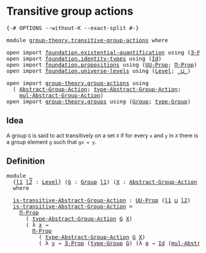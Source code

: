 # Transitive group actions

<pre class="Agda"><a id="37" class="Symbol">{-#</a> <a id="41" class="Keyword">OPTIONS</a> <a id="49" class="Pragma">--without-K</a> <a id="61" class="Pragma">--exact-split</a> <a id="75" class="Symbol">#-}</a>

<a id="80" class="Keyword">module</a> <a id="87" href="group-theory.transitive-group-actions.html" class="Module">group-theory.transitive-group-actions</a> <a id="125" class="Keyword">where</a>

<a id="132" class="Keyword">open</a> <a id="137" class="Keyword">import</a> <a id="144" href="foundation.existential-quantification.html" class="Module">foundation.existential-quantification</a> <a id="182" class="Keyword">using</a> <a id="188" class="Symbol">(</a><a id="189" href="foundation.existential-quantification.html#1666" class="Function">∃-Prop</a><a id="195" class="Symbol">)</a>
<a id="197" class="Keyword">open</a> <a id="202" class="Keyword">import</a> <a id="209" href="foundation.identity-types.html" class="Module">foundation.identity-types</a> <a id="235" class="Keyword">using</a> <a id="241" class="Symbol">(</a><a id="242" href="foundation-core.identity-types.html#1767" class="Datatype">Id</a><a id="244" class="Symbol">)</a>
<a id="246" class="Keyword">open</a> <a id="251" class="Keyword">import</a> <a id="258" href="foundation.propositions.html" class="Module">foundation.propositions</a> <a id="282" class="Keyword">using</a> <a id="288" class="Symbol">(</a><a id="289" href="foundation-core.propositions.html#1393" class="Function">UU-Prop</a><a id="296" class="Symbol">;</a> <a id="298" href="foundation-core.propositions.html#6694" class="Function">Π-Prop</a><a id="304" class="Symbol">)</a>
<a id="306" class="Keyword">open</a> <a id="311" class="Keyword">import</a> <a id="318" href="foundation.universe-levels.html" class="Module">foundation.universe-levels</a> <a id="345" class="Keyword">using</a> <a id="351" class="Symbol">(</a><a id="352" href="Agda.Primitive.html#597" class="Postulate">Level</a><a id="357" class="Symbol">;</a> <a id="359" href="Agda.Primitive.html#810" class="Primitive Operator">_⊔_</a><a id="362" class="Symbol">)</a>

<a id="365" class="Keyword">open</a> <a id="370" class="Keyword">import</a> <a id="377" href="group-theory.group-actions.html" class="Module">group-theory.group-actions</a> <a id="404" class="Keyword">using</a>
  <a id="412" class="Symbol">(</a> <a id="414" href="group-theory.group-actions.html#1192" class="Function">Abstract-Group-Action</a><a id="435" class="Symbol">;</a> <a id="437" href="group-theory.group-actions.html#1501" class="Function">type-Abstract-Group-Action</a><a id="463" class="Symbol">;</a>
    <a id="469" href="group-theory.group-actions.html#1980" class="Function">mul-Abstract-Group-Action</a><a id="494" class="Symbol">)</a>
<a id="496" class="Keyword">open</a> <a id="501" class="Keyword">import</a> <a id="508" href="group-theory.groups.html" class="Module">group-theory.groups</a> <a id="528" class="Keyword">using</a> <a id="534" class="Symbol">(</a><a id="535" href="group-theory.groups.html#2468" class="Function">Group</a><a id="540" class="Symbol">;</a> <a id="542" href="group-theory.groups.html#2711" class="Function">type-Group</a><a id="552" class="Symbol">)</a>
</pre>
## Idea

A group `G` is said to act transitively on a set `X` if for every `x` and `y` in `X` there is a group element `g` such that `gx = y`.

## Definition

<pre class="Agda"><a id="726" class="Keyword">module</a> <a id="733" href="group-theory.transitive-group-actions.html#733" class="Module">_</a>
  <a id="737" class="Symbol">{</a><a id="738" href="group-theory.transitive-group-actions.html#738" class="Bound">l1</a> <a id="741" href="group-theory.transitive-group-actions.html#741" class="Bound">l2</a> <a id="744" class="Symbol">:</a> <a id="746" href="Agda.Primitive.html#597" class="Postulate">Level</a><a id="751" class="Symbol">}</a> <a id="753" class="Symbol">(</a><a id="754" href="group-theory.transitive-group-actions.html#754" class="Bound">G</a> <a id="756" class="Symbol">:</a> <a id="758" href="group-theory.groups.html#2468" class="Function">Group</a> <a id="764" href="group-theory.transitive-group-actions.html#738" class="Bound">l1</a><a id="766" class="Symbol">)</a> <a id="768" class="Symbol">(</a><a id="769" href="group-theory.transitive-group-actions.html#769" class="Bound">X</a> <a id="771" class="Symbol">:</a> <a id="773" href="group-theory.group-actions.html#1192" class="Function">Abstract-Group-Action</a> <a id="795" href="group-theory.transitive-group-actions.html#754" class="Bound">G</a> <a id="797" href="group-theory.transitive-group-actions.html#741" class="Bound">l2</a><a id="799" class="Symbol">)</a>
  <a id="803" class="Keyword">where</a>

  <a id="812" href="group-theory.transitive-group-actions.html#812" class="Function">is-transitive-Abstract-Group-Action</a> <a id="848" class="Symbol">:</a> <a id="850" href="foundation-core.propositions.html#1393" class="Function">UU-Prop</a> <a id="858" class="Symbol">(</a><a id="859" href="group-theory.transitive-group-actions.html#738" class="Bound">l1</a> <a id="862" href="Agda.Primitive.html#810" class="Primitive Operator">⊔</a> <a id="864" href="group-theory.transitive-group-actions.html#741" class="Bound">l2</a><a id="866" class="Symbol">)</a>
  <a id="870" href="group-theory.transitive-group-actions.html#812" class="Function">is-transitive-Abstract-Group-Action</a> <a id="906" class="Symbol">=</a>
    <a id="912" href="foundation-core.propositions.html#6694" class="Function">Π-Prop</a>
      <a id="925" class="Symbol">(</a> <a id="927" href="group-theory.group-actions.html#1501" class="Function">type-Abstract-Group-Action</a> <a id="954" href="group-theory.transitive-group-actions.html#754" class="Bound">G</a> <a id="956" href="group-theory.transitive-group-actions.html#769" class="Bound">X</a><a id="957" class="Symbol">)</a>
      <a id="965" class="Symbol">(</a> <a id="967" class="Symbol">λ</a> <a id="969" href="group-theory.transitive-group-actions.html#969" class="Bound">x</a> <a id="971" class="Symbol">→</a>
        <a id="981" href="foundation-core.propositions.html#6694" class="Function">Π-Prop</a>
          <a id="998" class="Symbol">(</a> <a id="1000" href="group-theory.group-actions.html#1501" class="Function">type-Abstract-Group-Action</a> <a id="1027" href="group-theory.transitive-group-actions.html#754" class="Bound">G</a> <a id="1029" href="group-theory.transitive-group-actions.html#769" class="Bound">X</a><a id="1030" class="Symbol">)</a>
          <a id="1042" class="Symbol">(</a> <a id="1044" class="Symbol">λ</a> <a id="1046" href="group-theory.transitive-group-actions.html#1046" class="Bound">y</a> <a id="1048" class="Symbol">→</a> <a id="1050" href="foundation.existential-quantification.html#1666" class="Function">∃-Prop</a> <a id="1057" class="Symbol">(</a><a id="1058" href="group-theory.groups.html#2711" class="Function">type-Group</a> <a id="1069" href="group-theory.transitive-group-actions.html#754" class="Bound">G</a><a id="1070" class="Symbol">)</a> <a id="1072" class="Symbol">(λ</a> <a id="1075" href="group-theory.transitive-group-actions.html#1075" class="Bound">g</a> <a id="1077" class="Symbol">→</a> <a id="1079" href="foundation-core.identity-types.html#1767" class="Datatype">Id</a> <a id="1082" class="Symbol">(</a><a id="1083" href="group-theory.group-actions.html#1980" class="Function">mul-Abstract-Group-Action</a> <a id="1109" href="group-theory.transitive-group-actions.html#754" class="Bound">G</a> <a id="1111" href="group-theory.transitive-group-actions.html#769" class="Bound">X</a> <a id="1113" href="group-theory.transitive-group-actions.html#1075" class="Bound">g</a> <a id="1115" href="group-theory.transitive-group-actions.html#969" class="Bound">x</a><a id="1116" class="Symbol">)</a> <a id="1118" href="group-theory.transitive-group-actions.html#1046" class="Bound">y</a><a id="1119" class="Symbol">)))</a>
</pre>